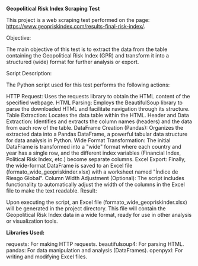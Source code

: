 **Geopolitical Risk Index Scraping Test**


This project is a web scraping test performed on the page: https://www.geopriskindex.com/results-final-risk-index/.

Objective:

The main objective of this test is to extract the data from the table containing the Geopolitical Risk Index (GPR) and transform it into a structured (wide) format for further analysis or export.

Script Description:

The Python script used for this test performs the following actions:

HTTP Request: Uses the requests library to obtain the HTML content of the specified webpage.
HTML Parsing: Employs the BeautifulSoup library to parse the downloaded HTML and facilitate navigation through its structure.
Table Extraction: Locates the data table within the HTML.
Header and Data Extraction: Identifies and extracts the column names (headers) and the data from each row of the table.
DataFrame Creation (Pandas): Organizes the extracted data into a Pandas DataFrame, a powerful tabular data structure for data analysis in Python.
Wide Format Transformation: The initial DataFrame is transformed into a "wide" format where each country and year has a single row, and the different index variables (Financial Index, Political Risk Index, etc.) become separate columns.
Excel Export: Finally, the wide-format DataFrame is saved to an Excel file (formato_wide_geopriskinder.xlsx) with a worksheet named "Índice de Riesgo Global".
Column Width Adjustment (Optional): The script includes functionality to automatically adjust the width of the columns in the Excel file to make the text readable.
Result:

Upon executing the script, an Excel file (formato_wide_geopriskinder.xlsx) will be generated in the project directory. This file will contain the Geopolitical Risk Index data in a wide format, ready for use in other analysis or visualization tools.

**Libraries Used:**

requests: For making HTTP requests.
beautifulsoup4: For parsing HTML.
pandas: For data manipulation and analysis (DataFrames).
openpyxl: For writing and modifying Excel files.
